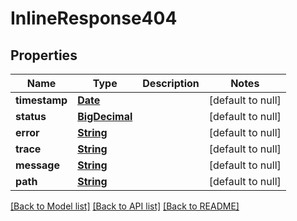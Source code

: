 # InlineResponse404

## Properties

Name | Type | Description | Notes
------------ | ------------- | ------------- | -------------
**timestamp** | [**Date**](DateTime.md) |  | [default to null]
**status** | [**BigDecimal**](number.md) |  | [default to null]
**error** | [**String**](string.md) |  | [default to null]
**trace** | [**String**](string.md) |  | [default to null]
**message** | [**String**](string.md) |  | [default to null]
**path** | [**String**](string.md) |  | [default to null]

[[Back to Model list]](../../../README.md#documentation-for-models) [[Back to API list]](../../../README.md#documentation-for-api-endpoints) [[Back to README]](../../../README.md)

